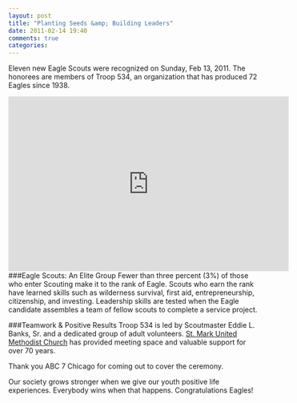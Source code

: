 ```yaml
---
layout: post
title: "Planting Seeds &amp; Building Leaders"
date: 2011-02-14 19:40
comments: true
categories: 
---
```

Eleven new Eagle Scouts were recognized on Sunday, Feb 13, 2011. The honorees are members of Troop 534, an organization that has produced 72 Eagles since 1938.

<center><iframe title="YouTube video player" width="560" height="349" src="http://www.youtube.com/embed/Hqs2hjB0g6A?rel=0" frameborder="0" allowfullscreen></iframe></center>
<!-- more -->
###Eagle Scouts: An Elite Group
Fewer than three percent (3%) of those who enter Scouting make it to the rank of Eagle. Scouts who earn the rank have learned skills such as wilderness survival, first aid, entrepreneurship, citizenship, and investing. Leadership skills are tested when the Eagle candidate assembles a team of fellow scouts to complete a service project. 

###Teamwork & Positive Results
Troop 534 is led by Scoutmaster Eddie L. Banks, Sr. and a dedicated group of adult volunteers. [St. Mark United Methodist Church](http://stmarkumcchicago.org) has provided meeting space and valuable support for over 70 years.

Thank you ABC 7 Chicago for coming out to cover the ceremony.

Our society grows stronger when we give our youth positive life experiences. Everybody wins when that happens. Congratulations Eagles!  

